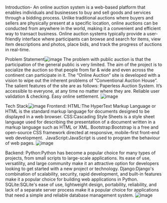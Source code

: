 Introduction- 
An online auction system is a web-based platform that enables individuals and businesses to buy and sell goods and services through a bidding process. Unlike traditional auctions where buyers and sellers are physically present at a specific location, online auctions can be conducted from anywhere in the world, making it a convenient and efficient way to transact business.
Online auction systems typically provide a user-friendly interface where participants can browse and search for items, view item descriptions and photos, place bids, and track the progress of auctions in real-time.

Problem Statement![image](https://github.com/Akash0420/Auction/assets/74711604/2864e7d3-fe59-4a6f-9a42-0f43942ae9dd)
The problem with public auction is that the participation of the general public is very limited. The aim of the project is to socialize the auction so that people from far & wide and even across the continent can participate in it. The “Online Auction” site is developed with a vision to wipe out the inherent problems of “Conventional Auction House”. 
The salient features of the site are as follows:
Paperless Auction System.
It’s accessible to everyone, at any time no matter where they are.
Reliable user validation & checking.
Easy online settlement.
![image](https://github.com/Akash0420/Auction/assets/74711604/b0584259-ddb9-46f9-8983-49228ba1c00c)

Tech Stack![image](https://github.com/Akash0420/Auction/assets/74711604/1f6e332a-c6b2-4cf6-8b76-c2876c840c2c)
Frontend:
HTML:The HyperText Markup Language or HTML is the standard markup language for documents designed to be displayed in a web browser.
CSS:Cascading Style Sheets is a style sheet language used for describing the presentation of a document written in a markup language such as HTML or XML.
Bootstrap:Bootstrap is a free and open-source CSS framework directed at responsive, mobile-first front-end web development. 
JavaScript:JavaScript is used to program the behaviour of web pages.
![image](https://github.com/Akash0420/Auction/assets/74711604/055b7086-e5d8-472c-97ee-f816d3ebfa39)

Backend:
Python:Python has become a popular choice for many types of projects, from small scripts to large-scale applications. Its ease of use, versatility, and large community make it an attractive option for developers looking to get started with a new project or technology.
Django:Django's combination of scalability, security, rapid development, and built-in features make it a popular choice for building web applications in Python.
SQLite:SQLite's ease of use, lightweight design, portability, reliability, and lack of a separate server process make it a popular choice for applications that need a simple and reliable database management system.
![image](https://github.com/Akash0420/Auction/assets/74711604/44894384-fedc-4d8d-9114-799ab14ed03a)


